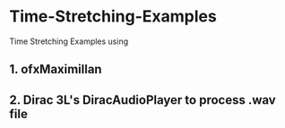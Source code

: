 # Time-Stretching-Examples
Time Stretching Examples using 
## 1. ofxMaximillan 
## 2. Dirac 3L's DiracAudioPlayer to process .wav file
